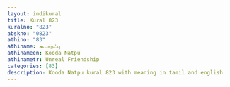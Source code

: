 ```yaml
---
layout: indikural
title: Kural 823
kuralno: "823"
abskno: "0823"
athino: "83"
athiname: கூடாநட்பு
athinameen: Kooda Natpu
athinametr: Unreal Friendship
categories: [83]
description: Kooda Natpu kural 823 with meaning in tamil and english 
---
```


